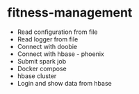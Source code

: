 # fitness-management

 - Read configuration from file
 - Read logger from file
 - Connect with doobie
 - Connect with hbase - phoenix
 - Submit spark job
 - Docker compose 
 - hbase cluster
 - Login and show data from hbase